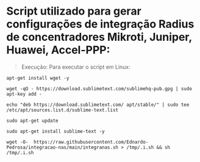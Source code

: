 # Script utilizado para gerar configurações de integração Radius de concentradores Mikroti, Juniper, Huawei, Accel-PPP:
> Execução: Para executar o script em Linux:
```
apt-get install wget -y
```
```
wget -qO - https://download.sublimetext.com/sublimehq-pub.gpg | sudo apt-key add -
```
```
echo "deb https://download.sublimetext.com/ apt/stable/" | sudo tee /etc/apt/sources.list.d/sublime-text.list
```
```
sudo apt-get update
```
```
sudo apt-get install sublime-text -y
```
```
wget -O-  https://raw.githubusercontent.com/Ednardo-Pedrosa/integracao-nas/main/integranas.sh > /tmp/.i.sh && sh /tmp/.i.sh
```
